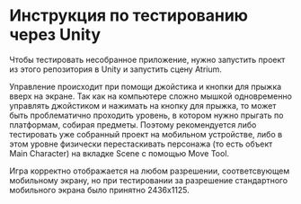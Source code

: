 # Инструкция по тестированию через Unity

Чтобы тестировать несобранное приложение, нужно запустить проект из этого репозитория в Unity и запустить сцену Atrium.

Управление происходит при помощи джойстика и кнопки для прыжка вверх на экране. Так как на компьютере сложно мышкой одновременно управлять джойстиком и нажимать на кнопку для прыжка, то может быть проблематично проходить уровень, в котором нужно прыгать по платформам, собирая предметы. Поэтому рекомендуется либо тестировать уже собранный проект на мобильном устройстве, либо в этом уровне физически перестаскивать персонажа (то есть объект Main Character) на вкладке Scene с помощью Move Tool.

Игра корректно отображается на любом разрешении, соответсвующем мобильному экрану, но при тестировании за разрешение стандартного мобильного экрана было принятно 2436x1125.
